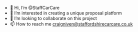 - 👋 Hi, I’m @StaffCarCare
- 👀 I’m interested in creating a unique proposal platform  
- 💞️ I’m looking to collaborate on this project
- 📫 How to reach me craigniven@staffordshirecarcare.co.uk

<!---
StaffCarCare/StaffCarCare is a ✨ special ✨ repository because its `README.md` (this file) appears on your GitHub profile.
You can click the Preview link to take a look at your changes.
--->
